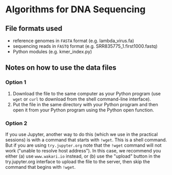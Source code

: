 # Algorithms for DNA Sequencing

## File formats used

- reference genomes in `FASTA` format (e.g. lambda_virus.fa)
- sequencing reads in `FASTQ` format (e.g. SRR835775_1.first1000.fastq)
- Python modules (e.g. kmer_index.py)

## Notes on how to use the data files

### Option 1

1) Download the file to the same computer as your Python program (use `wget` or `curl` to download from the shell command-line interface).
2) Put the file in the same directory with your Python program and then open it from your Python program using the Python open function.

### Option 2

If you use Jupyter, another way to do this (which we use in the practical sessions) is with a command that starts with `!wget`.  This is a shell command.  But if you are using `try.jupyter.org` note that the `!wget` command will not work ("unable to resolve host address").  In this case, we recommend you either (a) use `www.wakari.io` instead, or (b) use the "upload" button in the try.jupyter.org interface to upload the file to the server, then skip the command that begins with `!wget`.
